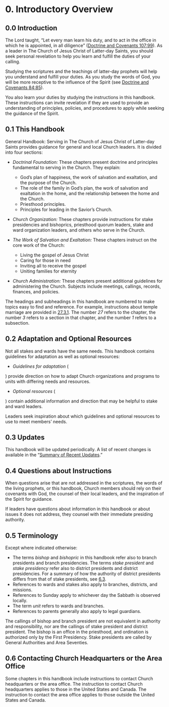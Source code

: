 # 0. Introductory Overview

## 0.0 Introduction

The Lord taught, “Let every man learn his duty, and to act in the office in which he is appointed, in all diligence” ([Doctrine and Covenants 107:99](/study/scriptures/dc-testament/dc/107.99?lang=eng#p99)). As a leader in The Church of Jesus Christ of Latter-day Saints, you should seek personal revelation to help you learn and fulfill the duties of your calling.

Studying the scriptures and the teachings of latter-day prophets will help you understand and fulfill your duties. As you study the words of God, you will be more receptive to the influence of the Spirit (see [Doctrine and Covenants 84:85](/study/scriptures/dc-testament/dc/84.85?lang=eng#p85)).

You also learn your duties by studying the instructions in this handbook. These instructions can invite revelation if they are used to provide an understanding of principles, policies, and procedures to apply while seeking the guidance of the Spirit.

## 0.1 This Handbook

General Handbook: Serving in The Church of Jesus Christ of Latter-day Saints provides guidance for general and local Church leaders. It is divided into four sections:

* _Doctrinal Foundation:_ These chapters present doctrine and principles fundamental to serving in the Church. They explain:

	+ God’s plan of happiness, the work of salvation and exaltation, and the purpose of the Church.
	+ The role of the family in God’s plan, the work of salvation and exaltation in the home, and the relationship between the home and the Church.
	+ Priesthood principles.
	+ Principles for leading in the Savior’s Church.
* _Church Organization:_ These chapters provide instructions for stake presidencies and bishoprics, priesthood quorum leaders, stake and ward organization leaders, and others who serve in the Church.
* _The Work of Salvation and Exaltation:_ These chapters instruct on the core work of the Church:

	+ Living the gospel of Jesus Christ
	+ Caring for those in need
	+ Inviting all to receive the gospel
	+ Uniting families for eternity
* _Church Administration:_ These chapters present additional guidelines for administering the Church. Subjects include meetings, callings, records, finances, and policies.

The headings and subheadings in this handbook are numbered to make topics easy to find and reference. For example, instructions about temple marriage are provided in [27.3.1](/study/manual/general-handbook/27-temple-ordinances-for-the-living?lang=eng¶=title_number22-p78#title_number22). The number _27_ refers to the chapter, the number _3_ refers to a section in that chapter, and the number _1_ refers to a subsection.

## 0.2 Adaptation and Optional Resources

Not all stakes and wards have the same needs. This handbook contains guidelines for adaptation as well as optional resources:

* _Guidelines for adaptation_ (

) provide direction on how to adapt Church organizations and programs to units with differing needs and resources.
* _Optional resources_ (

) contain additional information and direction that may be helpful to stake and ward leaders.

Leaders seek inspiration about which guidelines and optional resources to use to meet members’ needs.

## 0.3 Updates

This handbook will be updated periodically. A list of recent changes is available in the “[Summary of Recent Updates](/study/manual/general-handbook/summary-of-recent-updates?lang=eng).”

## 0.4 Questions about Instructions

When questions arise that are not addressed in the scriptures, the words of the living prophets, or this handbook, Church members should rely on their covenants with God, the counsel of their local leaders, and the inspiration of the Spirit for guidance.

If leaders have questions about information in this handbook or about issues it does not address, they counsel with their immediate presiding authority.

## 0.5 Terminology

Except where indicated otherwise:

* The terms _bishop_ and _bishopric_ in this handbook refer also to branch presidents and branch presidencies. The terms _stake president_ and _stake presidency_ refer also to district presidents and district presidencies. For a summary of how the authority of district presidents differs from that of stake presidents, see [6.3](/study/manual/general-handbook/6-stake-leadership?lang=eng¶=title_number15-p164#title_number15).
* References to wards and stakes also apply to branches, districts, and missions.
* References to Sunday apply to whichever day the Sabbath is observed locally.
* The term _unit_ refers to wards and branches.
* References to parents generally also apply to legal guardians.

The callings of bishop and branch president are not equivalent in authority and responsibility, nor are the callings of stake president and district president. The bishop is an office in the priesthood, and ordination is authorized only by the First Presidency. Stake presidents are called by General Authorities and Area Seventies.

## 0.6 Contacting Church Headquarters or the Area Office

Some chapters in this handbook include instructions to contact Church headquarters or the area office. The instruction to contact Church headquarters applies to those in the United States and Canada. The instruction to contact the area office applies to those outside the United States and Canada.